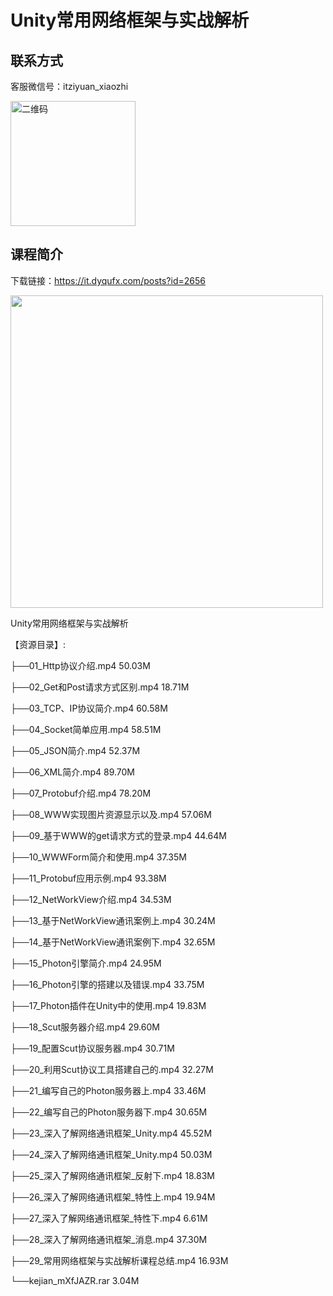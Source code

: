 # Unity常用网络框架与实战解析

## 联系方式

客服微信号：itziyuan_xiaozhi

<img src="https://ziyuanyun.oss-cn-guangzhou.aliyuncs.com/common/20240614073449/666b82192834a.jpg" width="200" height="200" alt="二维码">

## 课程简介

下载链接：https://it.dyqufx.com/posts?id=2656

<img src="https://ziyuanyun.oss-cn-guangzhou.aliyuncs.com/yun/20240515184204/6644917cccfff.jpg" width="500" alt="">

  Unity常用网络框架与实战解析



 【资源目录】:

 ├──01_Http协议介绍.mp4 50.03M

 ├──02_Get和Post请求方式区别.mp4 18.71M

 ├──03_TCP、IP协议简介.mp4 60.58M

 ├──04_Socket简单应用.mp4 58.51M

 ├──05_JSON简介.mp4 52.37M

 ├──06_XML简介.mp4 89.70M

 ├──07_Protobuf介绍.mp4 78.20M

 ├──08_WWW实现图片资源显示以及.mp4 57.06M

 ├──09_基于WWW的get请求方式的登录.mp4 44.64M

 ├──10_WWWForm简介和使用.mp4 37.35M

 ├──11_Protobuf应用示例.mp4 93.38M

 ├──12_NetWorkView介绍.mp4 34.53M

 ├──13_基于NetWorkView通讯案例上.mp4 30.24M

 ├──14_基于NetWorkView通讯案例下.mp4 32.65M

 ├──15_Photon引擎简介.mp4 24.95M

 ├──16_Photon引擎的搭建以及错误.mp4 33.75M

 ├──17_Photon插件在Unity中的使用.mp4 19.83M

 ├──18_Scut服务器介绍.mp4 29.60M

 ├──19_配置Scut协议服务器.mp4 30.71M

 ├──20_利用Scut协议工具搭建自己的.mp4 32.27M

 ├──21_编写自己的Photon服务器上.mp4 33.46M

 ├──22_编写自己的Photon服务器下.mp4 30.65M

 ├──23_深入了解网络通讯框架_Unity.mp4 45.52M

 ├──24_深入了解网络通讯框架_Unity.mp4 50.03M

 ├──25_深入了解网络通讯框架_反射下.mp4 18.83M

 ├──26_深入了解网络通讯框架_特性上.mp4 19.94M

 ├──27_深入了解网络通讯框架_特性下.mp4 6.61M

 ├──28_深入了解网络通讯框架_消息.mp4 37.30M

 ├──29_常用网络框架与实战解析课程总结.mp4 16.93M

 └──kejian_mXfJAZR.rar 3.04M

  